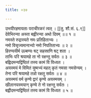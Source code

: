 ```yaml
---
title: ०३७

---
```

उभयीरहमायताः पराचीरकरं त्वत् । [[तु. शौ.सं. ६.९]]  
देवेभिरन्या अस्ता बह्वीरन्या अथो दिवम् ॥॥ १ ॥  
नमस्ते रुद्रास्यते नमः प्रतिहिताभ्यः ।  
नमो विसृज्यमानाभ्यो नमो निपतिताभ्यः ॥ २ ॥  
हिरण्ययीर्म उल्बण्यः षट् सहस्राणि षट् शता ।  
ताभिः परि श्रयामहे ता नो रक्षन्तु सर्वतः ॥ ३ ॥  
बह्विदमन्यद्विष्ठितं तस्य कामं वि विध्यत ।  
अयस्मयं मे विमितं युष्मभ्यं महत् कृतं नमसा नमसेन्यम् ।  
तेना परि श्रयामहे तन्नो रक्षतु सर्वतः ॥ ४ ॥  
अयस्मयं वर्म कृण्वे द्वारं कृण्वे अयस्मयम् ।  
खीलानयस्मयान् कृण्वे ते नो रक्षन्तु सर्वतः ।  
बह्वीदमन्यद्विष्ठितं तस्य कामं वि विध्यत ॥ ५ ॥  